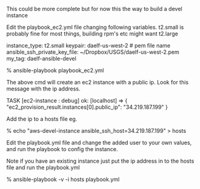 This could be more complete but for now this the way to build a devel
instance

Edit the playbook_ec2.yml file changing following variables.
t2.small is probably fine for most things, building rpm's etc might
want t2.large

instance_type: t2.small
keypair: daelf-us-west-2 # pem file name
ansible_ssh_private_key_file: ~/Dropbox/USGS/daelf-us-west-2.pem
my_tag: daelf-ansible-devel

% ansible-playbook playbook_ec2.yml

The above cmd will create an ec2 instance with a public ip.
Look for this message with the ip address.

TASK [ec2-instance : debug] 
ok: [localhost] => {
    "ec2_provision_result.instances[0].public_ip": "34.219.187.199"
}
 
Add the ip to a hosts file eg.

% echo "aws-devel-instance ansible_ssh_host=34.219.187.199" > hosts

Edit the playbook.yml file and change the added user to your own
values, and run the playbook to config the instance.

Note if you have an existing instance just put the ip address in to
the hosts file and run the playbook.yml


% ansible-playbook -v  -i hosts playbook.yml
